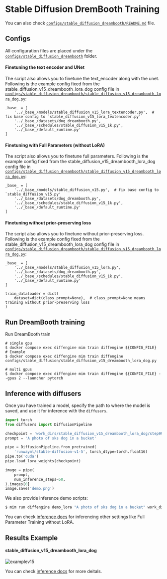 # Stable Diffusion DremBooth Training

You can also check [`configs/stable_diffusion_dreambooth/README.md`](../../../configs/stable_diffusion_dreambooth/README.md) file.

## Configs

All configuration files are placed under the [`configs/stable_diffusion_dreambooth`](../../../configs/stable_diffusion_dreambooth/) folder.

#### Finetuning the text encoder and UNet

The script also allows you to finetune the text_encoder along with the unet.
Following is the example config fixed from the stable_diffusion_v15_dreambooth_lora_dog config file in [`configs/stable_diffusion_dreambooth/stable_diffusion_v15_dreambooth_lora_dog.py`](../../../configs/stable_diffusion_dreambooth/stable_diffusion_v15_dreambooth_lora_dog.py):

```
_base_ = [
    '../_base_/models/stable_diffusion_v15_lora_textencoder.py',  # fix base config to `stable_diffusion_v15_lora_textencoder.py'
    '../_base_/datasets/dog_dreambooth.py',
    '../_base_/schedules/stable_diffusion_v15_1k.py',
    '../_base_/default_runtime.py'
]
```

#### Finetuning with Full Parameters (without LoRA)

The script also allows you to finetune full parameters.
Following is the example config fixed from the stable_diffusion_v15_dreambooth_lora_dog config file in [`configs/stable_diffusion_dreambooth/stable_diffusion_v15_dreambooth_lora_dog.py`](../../../configs/stable_diffusion_dreambooth/stable_diffusion_v15_dreambooth_lora_dog.py):

```
_base_ = [
    '../_base_/models/stable_diffusion_v15.py',  # fix base config to `stable_diffusion_v15.py'
    '../_base_/datasets/dog_dreambooth.py',
    '../_base_/schedules/stable_diffusion_v15_1k.py',
    '../_base_/default_runtime.py'
]
```

#### Finetuning without prior-preserving loss

The script also allows you to finetune without prior-preserving loss.
Following is the example config fixed from the stable_diffusion_v15_dreambooth_lora_dog config file in [`configs/stable_diffusion_dreambooth/stable_diffusion_v15_dreambooth_lora_dog.py`](../../../configs/stable_diffusion_dreambooth/stable_diffusion_v15_dreambooth_lora_dog.py):

```
_base_ = [
    '../_base_/models/stable_diffusion_v15_lora.py',
    '../_base_/datasets/dog_dreambooth.py',
    '../_base_/schedules/stable_diffusion_v15_1k.py',
    '../_base_/default_runtime.py'
]

train_dataloader = dict(
    dataset=dict(class_prompt=None),  # class_prompt=None means training without prior-preserving loss
)
```

## Run DreamBooth training

Run DreamBooth train

```
# single gpu
$ docker compose exec diffengine mim train diffengine ${CONFIG_FILE}
# Example
$ docker compose exec diffengine mim train diffengine configs/stable_diffusion/stable_diffusion_v15_dreambooth_lora_dog.py

# multi gpus
$ docker compose exec diffengine mim train diffengine ${CONFIG_FILE} --gpus 2 --launcher pytorch
```

## Inference with diffusers

Once you have trained a model, specify the path to where the model is saved, and use it for inference with the `diffusers`. 

```py
import torch
from diffusers import DiffusionPipeline

checkpoint = 'work_dirs/stable_diffusion_v15_dreambooth_lora_dog/step999'
prompt = 'A photo of sks dog in a bucket'

pipe = DiffusionPipeline.from_pretrained(
    'runwayml/stable-diffusion-v1-5', torch_dtype=torch.float16)
pipe.to('cuda')
pipe.load_lora_weights(checkpoint)

image = pipe(
    prompt,
    num_inference_steps=50,
).images[0]
image.save('demo.png')
```

We also provide inference demo scripts:

```bash
$ mim run diffengine demo_lora "A photo of sks dog in a bucket" work_dirs/stable_diffusion_v15_dreambooth_lora_dog/step999
```

You can check [inference docs](inference.md) for inferencing other settings like Full Parameter Training without LoRA.

## Results Example

#### stable_diffusion_v15_dreambooth_lora_dog

![examplev15](https://github.com/okotaku/diffengine/assets/24734142/f9c2430c-cee7-43cf-868f-35c6301dc573)

You can check [inference docs](../../../configs/stable_diffusion_dreambooth/README.md#results-example) for more deitals.
